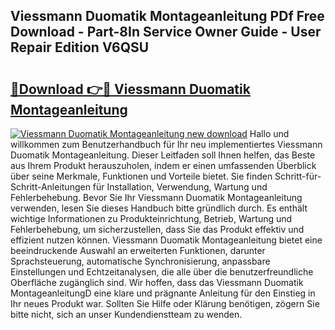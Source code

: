 ## Viessmann Duomatik Montageanleitung PDf Free Download - Part-8In Service Owner Guide - User Repair Edition V6QSU

# <h2><a href="http://df74cc.blite.top/?on=Viessmann+Duomatik+Montageanleitung">🔗Download 👉🔴 Viessmann Duomatik Montageanleitung</a></h2>

[![Viessmann Duomatik Montageanleitung new download](https://i.imgur.com/lujVjoI.png)](http://df74cc.blite.top/?on=Viessmann+Duomatik+Montageanleitung)
Hallo und willkommen zum Benutzerhandbuch für Ihr neu implementiertes Viessmann Duomatik Montageanleitung. Dieser Leitfaden soll Ihnen helfen, das Beste aus Ihrem Produkt herauszuholen, indem er einen umfassenden Überblick über seine Merkmale, Funktionen und Vorteile bietet. Sie finden Schritt-für-Schritt-Anleitungen für Installation, Verwendung, Wartung und Fehlerbehebung. Bevor Sie Ihr Viessmann Duomatik Montageanleitung verwenden, lesen Sie dieses Handbuch bitte gründlich durch. Es enthält wichtige Informationen zu Produkteinrichtung, Betrieb, Wartung und Fehlerbehebung, um sicherzustellen, dass Sie das Produkt effektiv und effizient nutzen können. Viessmann Duomatik Montageanleitung bietet eine beeindruckende Auswahl an erweiterten Funktionen, darunter Sprachsteuerung, automatische Synchronisierung, anpassbare Einstellungen und Echtzeitanalysen, die alle über die benutzerfreundliche Oberfläche zugänglich sind. Wir hoffen, dass das Viessmann Duomatik MontageanleitungD eine klare und prägnante Anleitung für den Einstieg in Ihr neues Produkt war. Sollten Sie Hilfe oder Klärung benötigen, zögern Sie bitte nicht, sich an unser Kundendienstteam zu wenden.

